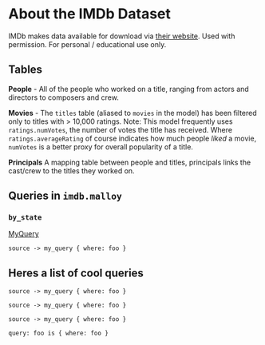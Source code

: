 # About the IMDb Dataset

IMDb makes data available for download via [their website](https://www.imdb.com/interfaces/). 
Used with permission. 
For personal / educational use only.


## Tables

**People** - All of the people who worked on a title, ranging from actors and directors to composers and crew.

**Movies** - The `titles` table (aliased to `movies` in the model) has been filtered only to titles with > 10,000 ratings. Note: This model frequently uses `ratings.numVotes`, the number of votes the title has received. Where `ratings.averageRating` of course indicates how much people _liked_ a movie, `numVotes` is a better proxy for overall popularity of a title. 

**Principals** A mapping table between people and titles, principals links the cast/crew to the titles they worked on.


## Queries in `imdb.malloy`

### <!--malloy-query model="Airports" source="airports" query="by_state"--> `by_state`


[MyQuery](malloy://foo.malloy/bar/my_query)


<!-- mq model="airports.malloy" -->


<!-- malloy-query 
  name="My Cool Query"
  description="This is a super cool query" 
-->
```malloy
source -> my_query { where: foo }
```

## Heres a list of cool queries


<!-- malloy-query  
  name="My Cool Query"
  description="This is a super cool query" 
  code="source -> my_query { where: foo }"
-->
```malloy
source -> my_query { where: foo }
```

<!-- malloy-query  
  name="My Cool Query"
  description="This is a super cool query" 
  code="source -> my_query { where: foo }"
-->
```malloy
source -> my_query { where: foo }
```

<!-- malloy-query  
  name="My Cool Query"
  description="This is a super cool query" 
  code="source -> my_query { where: foo }"
-->
```malloy
source -> my_query { where: foo }
```

<!-- malloy-query  
  name="My Cool Query"
  description="This is a super cool query" 
  code="source -> my_query { where: foo }"
  renderer="dashboard"
  source="foo"
-->
```malloy
query: foo is { where: foo }
```